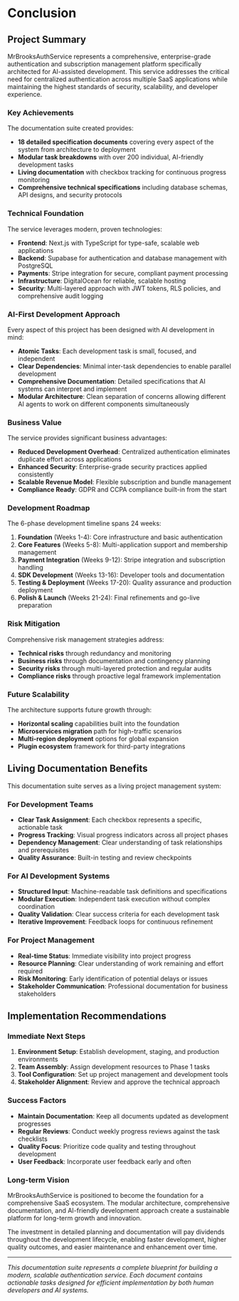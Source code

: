 # Conclusion

## Project Summary

MrBrooksAuthService represents a comprehensive, enterprise-grade authentication and subscription management platform specifically architected for AI-assisted development. This service addresses the critical need for centralized authentication across multiple SaaS applications while maintaining the highest standards of security, scalability, and developer experience.

### Key Achievements

The documentation suite created provides:

- **18 detailed specification documents** covering every aspect of the system from architecture to deployment
- **Modular task breakdowns** with over 200 individual, AI-friendly development tasks
- **Living documentation** with checkbox tracking for continuous progress monitoring
- **Comprehensive technical specifications** including database schemas, API designs, and security protocols

### Technical Foundation

The service leverages modern, proven technologies:
- **Frontend**: Next.js with TypeScript for type-safe, scalable web applications
- **Backend**: Supabase for authentication and database management with PostgreSQL
- **Payments**: Stripe integration for secure, compliant payment processing
- **Infrastructure**: DigitalOcean for reliable, scalable hosting
- **Security**: Multi-layered approach with JWT tokens, RLS policies, and comprehensive audit logging

### AI-First Development Approach

Every aspect of this project has been designed with AI development in mind:
- **Atomic Tasks**: Each development task is small, focused, and independent
- **Clear Dependencies**: Minimal inter-task dependencies to enable parallel development
- **Comprehensive Documentation**: Detailed specifications that AI systems can interpret and implement
- **Modular Architecture**: Clean separation of concerns allowing different AI agents to work on different components simultaneously

### Business Value

The service provides significant business advantages:
- **Reduced Development Overhead**: Centralized authentication eliminates duplicate effort across applications
- **Enhanced Security**: Enterprise-grade security practices applied consistently
- **Scalable Revenue Model**: Flexible subscription and bundle management
- **Compliance Ready**: GDPR and CCPA compliance built-in from the start

### Development Roadmap

The 6-phase development timeline spans 24 weeks:
1. **Foundation** (Weeks 1-4): Core infrastructure and basic authentication
2. **Core Features** (Weeks 5-8): Multi-application support and membership management
3. **Payment Integration** (Weeks 9-12): Stripe integration and subscription handling
4. **SDK Development** (Weeks 13-16): Developer tools and documentation
5. **Testing & Deployment** (Weeks 17-20): Quality assurance and production deployment
6. **Polish & Launch** (Weeks 21-24): Final refinements and go-live preparation

### Risk Mitigation

Comprehensive risk management strategies address:
- **Technical risks** through redundancy and monitoring
- **Business risks** through documentation and contingency planning
- **Security risks** through multi-layered protection and regular audits
- **Compliance risks** through proactive legal framework implementation

### Future Scalability

The architecture supports future growth through:
- **Horizontal scaling** capabilities built into the foundation
- **Microservices migration** path for high-traffic scenarios
- **Multi-region deployment** options for global expansion
- **Plugin ecosystem** framework for third-party integrations

## Living Documentation Benefits

This documentation suite serves as a living project management system:

### For Development Teams
- **Clear Task Assignment**: Each checkbox represents a specific, actionable task
- **Progress Tracking**: Visual progress indicators across all project phases
- **Dependency Management**: Clear understanding of task relationships and prerequisites
- **Quality Assurance**: Built-in testing and review checkpoints

### For AI Development Systems
- **Structured Input**: Machine-readable task definitions and specifications
- **Modular Execution**: Independent task execution without complex coordination
- **Quality Validation**: Clear success criteria for each development task
- **Iterative Improvement**: Feedback loops for continuous refinement

### For Project Management
- **Real-time Status**: Immediate visibility into project progress
- **Resource Planning**: Clear understanding of work remaining and effort required
- **Risk Monitoring**: Early identification of potential delays or issues
- **Stakeholder Communication**: Professional documentation for business stakeholders

## Implementation Recommendations

### Immediate Next Steps
1. **Environment Setup**: Establish development, staging, and production environments
2. **Team Assembly**: Assign development resources to Phase 1 tasks
3. **Tool Configuration**: Set up project management and development tools
4. **Stakeholder Alignment**: Review and approve the technical approach

### Success Factors
- **Maintain Documentation**: Keep all documents updated as development progresses
- **Regular Reviews**: Conduct weekly progress reviews against the task checklists
- **Quality Focus**: Prioritize code quality and testing throughout development
- **User Feedback**: Incorporate user feedback early and often

### Long-term Vision

MrBrooksAuthService is positioned to become the foundation for a comprehensive SaaS ecosystem. The modular architecture, comprehensive documentation, and AI-friendly development approach create a sustainable platform for long-term growth and innovation.

The investment in detailed planning and documentation will pay dividends throughout the development lifecycle, enabling faster development, higher quality outcomes, and easier maintenance and enhancement over time.

---

*This documentation suite represents a complete blueprint for building a modern, scalable authentication service. Each document contains actionable tasks designed for efficient implementation by both human developers and AI systems.*